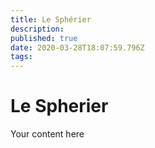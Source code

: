 ```yaml
---
title: Le Sphérier
description: 
published: true
date: 2020-03-28T18:07:59.796Z
tags: 
---
```


# Le Spherier
Your content here